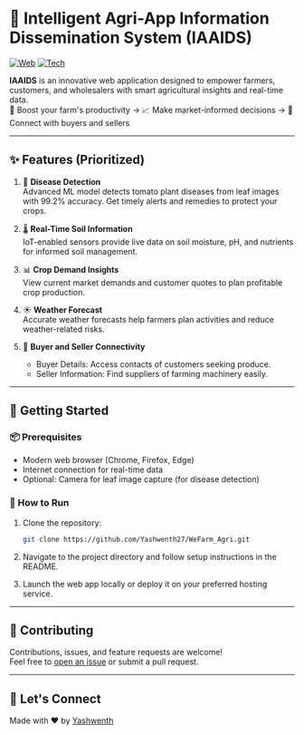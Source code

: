 # 🌾 Intelligent Agri-App Information Dissemination System (IAAIDS)

[![Web](https://img.shields.io/badge/platform-Web-blue)](#)
[![Tech](https://img.shields.io/badge/technology-ML%20%7C%20IoT%20%7C%20Web-green)](#)

**IAAIDS** is an innovative web application designed to empower farmers, customers, and wholesalers with smart agricultural insights and real-time data.  
🌱 Boost your farm's productivity → 📈 Make market-informed decisions → 🤝 Connect with buyers and sellers

---

## ✨ Features (Prioritized)

1. 🦠 **Disease Detection**  
   Advanced ML model detects tomato plant diseases from leaf images with 99.2% accuracy. Get timely alerts and remedies to protect your crops.

2. 🌡️ **Real-Time Soil Information**  
   IoT-enabled sensors provide live data on soil moisture, pH, and nutrients for informed soil management.

3. 📊 **Crop Demand Insights**  
   View current market demands and customer quotes to plan profitable crop production.

4. ☀️ **Weather Forecast**  
   Accurate weather forecasts help farmers plan activities and reduce weather-related risks.

5. 🤝 **Buyer and Seller Connectivity**  
   - Buyer Details: Access contacts of customers seeking produce.  
   - Seller Information: Find suppliers of farming machinery easily.

---

## 🏁 Getting Started

### 📦 Prerequisites

- Modern web browser (Chrome, Firefox, Edge)
- Internet connection for real-time data
- Optional: Camera for leaf image capture (for disease detection)

### 🚀 How to Run

1. Clone the repository:
   ```bash
   git clone https://github.com/Yashwenth27/WeFarm_Agri.git
   ```

2. Navigate to the project directory and follow setup instructions in the README.

3. Launch the web app locally or deploy it on your preferred hosting service.

---


## 🤝 Contributing

Contributions, issues, and feature requests are welcome!  
Feel free to [open an issue](https://github.com/Yashwenth27/WeFarm_Agri/issues) or submit a pull request.

---

## 💬 Let's Connect

Made with ❤️ by [Yashwenth](mailto:126003302@sastra.ac.in)



